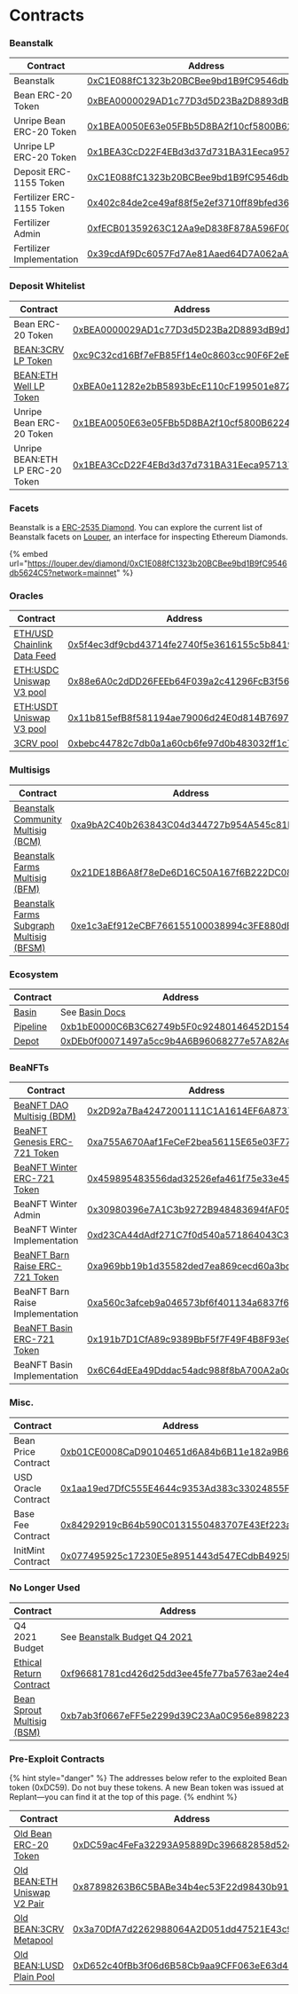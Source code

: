 # Contracts

### Beanstalk

<table><thead><tr><th width="258">Contract</th><th>Address</th></tr></thead><tbody><tr><td>Beanstalk</td><td><a href="https://etherscan.io/address/0xC1E088fC1323b20BCBee9bd1B9fC9546db5624C5">0xC1E088fC1323b20BCBee9bd1B9fC9546db5624C5</a></td></tr><tr><td>Bean ERC-20 Token</td><td><a href="https://etherscan.io/address/0xBEA0000029AD1c77D3d5D23Ba2D8893dB9d1Efab">0xBEA0000029AD1c77D3d5D23Ba2D8893dB9d1Efab</a></td></tr><tr><td>Unripe Bean ERC-20 Token</td><td><a href="https://etherscan.io/address/0x1BEA0050E63e05FBb5D8BA2f10cf5800B6224449">0x1BEA0050E63e05FBb5D8BA2f10cf5800B6224449</a></td></tr><tr><td>Unripe LP ERC-20 Token</td><td><a href="https://etherscan.io/address/0x1BEA3CcD22F4EBd3d37d731BA31Eeca95713716D">0x1BEA3CcD22F4EBd3d37d731BA31Eeca95713716D</a></td></tr><tr><td>Deposit ERC-1155 Token</td><td><a href="https://etherscan.io/address/0xC1E088fC1323b20BCBee9bd1B9fC9546db5624C5">0xC1E088fC1323b20BCBee9bd1B9fC9546db5624C5</a></td></tr><tr><td>Fertilizer ERC-1155 Token</td><td><a href="https://etherscan.io/address/0x402c84de2ce49af88f5e2ef3710ff89bfed36cb6">0x402c84de2ce49af88f5e2ef3710ff89bfed36cb6</a></td></tr><tr><td>Fertilizer Admin</td><td><a href="https://etherscan.io/address/0xfECB01359263C12Aa9eD838F878A596F0064aa6e">0xfECB01359263C12Aa9eD838F878A596F0064aa6e</a></td></tr><tr><td>Fertilizer Implementation</td><td><a href="https://etherscan.io/address/0x39cdAf9Dc6057Fd7Ae81Aaed64D7A062aAf452fD">0x39cdAf9Dc6057Fd7Ae81Aaed64D7A062aAf452fD</a></td></tr></tbody></table>

### Deposit Whitelist

<table><thead><tr><th width="284">Contract</th><th>Address</th></tr></thead><tbody><tr><td>Bean ERC-20 Token</td><td><a href="https://etherscan.io/address/0xBEA0000029AD1c77D3d5D23Ba2D8893dB9d1Efab">0xBEA0000029AD1c77D3d5D23Ba2D8893dB9d1Efab</a></td></tr><tr><td><a href="https://curve.fi/#/ethereum/pools/factory-v2-152/deposit/">BEAN:3CRV LP Token</a></td><td><a href="https://etherscan.io/address/0xc9C32cd16Bf7eFB85Ff14e0c8603cc90F6F2eE49">0xc9C32cd16Bf7eFB85Ff14e0c8603cc90F6F2eE49</a></td></tr><tr><td><a href="https://basin.exchange/#/wells/0xbea0e11282e2bb5893bece110cf199501e872bad">BEAN:ETH Well LP Token</a></td><td><a href="https://etherscan.io/address/0xBEA0e11282e2bB5893bEcE110cF199501e872bAd">0xBEA0e11282e2bB5893bEcE110cF199501e872bAd</a></td></tr><tr><td>Unripe Bean ERC-20 Token</td><td><a href="https://etherscan.io/address/0x1BEA0050E63e05FBb5D8BA2f10cf5800B6224449">0x1BEA0050E63e05FBb5D8BA2f10cf5800B6224449</a></td></tr><tr><td>Unripe BEAN:ETH LP ERC-20 Token</td><td><a href="https://etherscan.io/address/0x1BEA3CcD22F4EBd3d37d731BA31Eeca95713716D">0x1BEA3CcD22F4EBd3d37d731BA31Eeca95713716D</a></td></tr></tbody></table>

### Facets

Beanstalk is a [ERC-2535 Diamond](https://bean.money/blog/beanstalk-eip-2535). You can explore the current list of Beanstalk facets on [Louper](https://louper.dev/diamond/0xC1E088fC1323b20BCBee9bd1B9fC9546db5624C5?network=mainnet), an interface for inspecting Ethereum Diamonds.

{% embed url="https://louper.dev/diamond/0xC1E088fC1323b20BCBee9bd1B9fC9546db5624C5?network=mainnet" %}

### Oracles

<table><thead><tr><th width="278">Contract</th><th>Address</th></tr></thead><tbody><tr><td><a href="https://data.chain.link/ethereum/mainnet/crypto-usd/eth-usd">ETH/USD Chainlink Data Feed</a></td><td><a href="https://etherscan.io/address/0x5f4ec3df9cbd43714fe2740f5e3616155c5b8419">0x5f4ec3df9cbd43714fe2740f5e3616155c5b8419</a></td></tr><tr><td><a href="https://info.uniswap.org/#/pools/0x88e6a0c2ddd26feeb64f039a2c41296fcb3f5640">ETH:USDC Uniswap V3 pool</a></td><td><a href="https://etherscan.io/address/0x88e6A0c2dDD26FEEb64F039a2c41296FcB3f5640">0x88e6A0c2dDD26FEEb64F039a2c41296FcB3f5640</a></td></tr><tr><td><a href="https://info.uniswap.org/#/pools/0x11b815efb8f581194ae79006d24e0d814b7697f6">ETH:USDT Uniswap V3 pool</a></td><td><a href="https://etherscan.io/address/0x11b815efB8f581194ae79006d24E0d814B7697F6">0x11b815efB8f581194ae79006d24E0d814B7697F6</a></td></tr><tr><td><a href="https://curve.fi/#/ethereum/pools/3pool/deposit">3CRV pool</a></td><td><a href="https://etherscan.io/address/0xbebc44782c7db0a1a60cb6fe97d0b483032ff1c7">0xbebc44782c7db0a1a60cb6fe97d0b483032ff1c7</a></td></tr></tbody></table>

### Multisigs

<table><thead><tr><th width="278">Contract</th><th>Address</th></tr></thead><tbody><tr><td><a href="../governance/beanstalk/bcm-dashboard.md">Beanstalk Community Multisig (BCM)</a></td><td><a href="https://app.safe.global/eth:0xa9bA2C40b263843C04d344727b954A545c81D043/transactions/queue">0xa9bA2C40b263843C04d344727b954A545c81D043</a></td></tr><tr><td><a href="../governance/beanstalk-farms/bfm-dashboard.md">Beanstalk Farms Multisig (BFM)</a></td><td><a href="https://app.safe.global/eth:0x21DE18B6A8f78eDe6D16C50A167f6B222DC08DF7/transactions/queue">0x21DE18B6A8f78eDe6D16C50A167f6B222DC08DF7</a></td></tr><tr><td><a href="../governance/beanstalk-farms/bfsm-dashboard.md">Beanstalk Farms Subgraph Multisig (BFSM)</a></td><td><a href="https://app.safe.global/eth:0xe1c3aEf912eCBF766155100038994c3FE880dB02/transactions/queue">0xe1c3aEf912eCBF766155100038994c3FE880dB02</a></td></tr></tbody></table>

### Ecosystem

<table><thead><tr><th width="229">Contract</th><th>Address</th></tr></thead><tbody><tr><td><a href="https://basin.exchange/">Basin</a></td><td>See <a href="https://docs.basin.exchange/resources/contracts">Basin Docs</a></td></tr><tr><td><a href="https://evmpipeline.org/">Pipeline</a></td><td><a href="https://etherscan.io/address/0xb1bE0000C6B3C62749b5F0c92480146452D15423">0xb1bE0000C6B3C62749b5F0c92480146452D15423</a></td></tr><tr><td><a href="https://evmpipeline.org/">Depot</a></td><td><a href="https://etherscan.io/address/0xDEb0f00071497a5cc9b4A6B96068277e57A82Ae2">0xDEb0f00071497a5cc9b4A6B96068277e57A82Ae2</a></td></tr></tbody></table>

### BeaNFTs <a href="#misc" id="misc"></a>

<table><thead><tr><th width="279">Contract</th><th>Address</th></tr></thead><tbody><tr><td><a href="../governance/beanfts/bdm-dashboard.md">BeaNFT DAO Multisig (BDM)</a></td><td><a href="https://etherscan.io/address/0x2D92a7Ba42472001111C1A1614EF6A8737bDf278">0x2D92a7Ba42472001111C1A1614EF6A8737bDf278</a></td></tr><tr><td><a href="https://opensea.io/collection/beanft-genesis">BeaNFT Genesis ERC-721 Token</a></td><td><a href="https://etherscan.io/address/0xa755A670Aaf1FeCeF2bea56115E65e03F7722A79">0xa755A670Aaf1FeCeF2bea56115E65e03F7722A79</a></td></tr><tr><td><a href="https://opensea.io/collection/beanft-winter">BeaNFT Winter ERC-721 Token</a></td><td><a href="https://etherscan.io/address/0x459895483556dad32526efa461f75e33e458d9e9">0x459895483556dad32526efa461f75e33e458d9e9</a></td></tr><tr><td>BeaNFT Winter Admin</td><td><a href="https://etherscan.io/address/0x30980396e7A1C3b9272B948483694fAF057DB32B">0x30980396e7A1C3b9272B948483694fAF057DB32B</a></td></tr><tr><td>BeaNFT Winter Implementation</td><td><a href="https://etherscan.io/address/0xd23CA44dAdf271C7f0d540a571864043C36c1F27">0xd23CA44dAdf271C7f0d540a571864043C36c1F27</a></td></tr><tr><td><a href="https://opensea.io/collection/beanft-barn-raise">BeaNFT Barn Raise ERC-721 Token</a></td><td><a href="https://etherscan.io/address/0xa969bb19b1d35582ded7ea869cecd60a3bd5d1e8">0xa969bb19b1d35582ded7ea869cecd60a3bd5d1e8</a></td></tr><tr><td>BeaNFT Barn Raise Implementation</td><td><a href="https://etherscan.io/address/0xa560c3afceb9a046573bf6f401134a6837f6d321">0xa560c3afceb9a046573bf6f401134a6837f6d321</a></td></tr><tr><td><a href="https://opensea.io/collection/beanft-basin-collection">BeaNFT Basin ERC-721 Token</a></td><td><a href="https://etherscan.io/address/0x191b7D1CfA89c9389BbF5f7F49F4B8F93eC3740F">0x191b7D1CfA89c9389BbF5f7F49F4B8F93eC3740F</a></td></tr><tr><td>BeaNFT Basin Implementation</td><td><a href="https://etherscan.io/address/0x6C64dEEa49Dddac54adc988f8bA700A2a0d55535">0x6C64dEEa49Dddac54adc988f8bA700A2a0d55535</a></td></tr></tbody></table>

### Misc. <a href="#misc" id="misc"></a>

<table><thead><tr><th width="237">Contract</th><th>Address</th></tr></thead><tbody><tr><td>Bean Price Contract</td><td><a href="https://etherscan.io/address/0xb01CE0008CaD90104651d6A84b6B11e182a9B62A">0xb01CE0008CaD90104651d6A84b6B11e182a9B62A</a></td></tr><tr><td>USD Oracle Contract</td><td><a href="https://etherscan.io/address/0x1aa19ed7DfC555E4644c9353Ad383c33024855F7">0x1aa19ed7DfC555E4644c9353Ad383c33024855F7</a></td></tr><tr><td>Base Fee Contract</td><td><a href="https://etherscan.io/address/0x84292919cB64b590C0131550483707E43Ef223aC">0x84292919cB64b590C0131550483707E43Ef223aC</a></td></tr><tr><td>InitMint Contract</td><td><a href="https://etherscan.io/address/0x077495925c17230E5e8951443d547ECdbB4925Bb">0x077495925c17230E5e8951443d547ECdbB4925Bb</a></td></tr></tbody></table>

### No Longer Used

<table><thead><tr><th width="276">Contract</th><th>Address</th></tr></thead><tbody><tr><td>Q4 2021 Budget</td><td>See <a href="https://github.com/BeanstalkFarms/Beanstalk-Budget-Q4-2021">Beanstalk Budget Q4 2021</a></td></tr><tr><td><a href="https://bean.money/bop-2">Ethical Return Contract</a></td><td><a href="https://etherscan.io/address/0xf96681781cd426d25dd3ee45fe77ba5763ae24e4">0xf96681781cd426d25dd3ee45fe77ba5763ae24e4</a></td></tr><tr><td><a href="../archives/bean-sprout/bsm-dashboard.md">Bean Sprout Multisig (BSM)</a></td><td><a href="https://app.safe.global/eth:0xb7ab3f0667eFF5e2299d39C23Aa0C956e8982235/transactions/queue">0xb7ab3f0667eFF5e2299d39C23Aa0C956e8982235</a></td></tr></tbody></table>

### Pre-Exploit Contracts

{% hint style="danger" %}
The addresses below refer to the exploited Bean token (0xDC59). Do not buy these tokens. A new Bean token was issued at Replant—you can find it at the top of this page.
{% endhint %}

<table><thead><tr><th width="251">Contract</th><th>Address</th></tr></thead><tbody><tr><td><a href="https://etherscan.io/address/0xDC59ac4FeFa32293A95889Dc396682858d52e5Db">Old Bean ERC-20 Token</a></td><td><a href="https://etherscan.io/address/0xDC59ac4FeFa32293A95889Dc396682858d52e5Db">0xDC59ac4FeFa32293A95889Dc396682858d52e5Db</a></td></tr><tr><td><a href="https://v2.info.uniswap.org/token/0xdc59ac4fefa32293a95889dc396682858d52e5db">Old BEAN:ETH Uniswap V2 Pair</a></td><td><a href="https://etherscan.io/address/0x87898263B6C5BABe34b4ec53F22d98430b91e371">0x87898263B6C5BABe34b4ec53F22d98430b91e371</a></td></tr><tr><td><a href="https://curve.fi/#/ethereum/pools/factory-v2-81/deposit/">Old BEAN:3CRV Metapool</a></td><td><a href="https://etherscan.io/address/0x3a70DfA7d2262988064A2D051dd47521E43c9BdD">0x3a70DfA7d2262988064A2D051dd47521E43c9BdD</a></td></tr><tr><td><a href="https://curve.fi/#/ethereum/pools/factory-v2-103/deposit/">Old BEAN:LUSD Plain Pool</a></td><td><a href="https://etherscan.io/address/0xD652c40fBb3f06d6B58Cb9aa9CFF063eE63d465D">0xD652c40fBb3f06d6B58Cb9aa9CFF063eE63d465D</a></td></tr></tbody></table>
